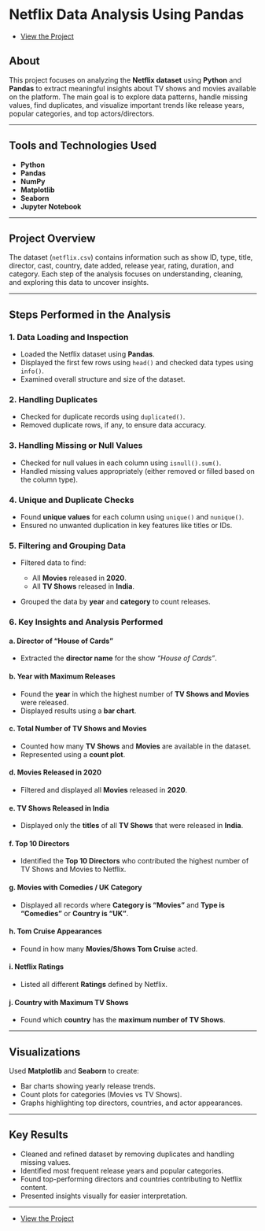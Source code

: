 # Netflix Data Analysis Using Pandas

* <a href="https://github.com/Dharani1202/Netflix-Data-Analysis-using---Pandas/blob/main/Netflix%20Data%20Analysis.ipynb"> View the Project </a>

## About

This project focuses on analyzing the **Netflix dataset** using **Python** and **Pandas** to extract meaningful insights about TV shows and movies available on the platform.
The main goal is to explore data patterns, handle missing values, find duplicates, and visualize important trends like release years, popular categories, and top actors/directors.

---

## Tools and Technologies Used

* **Python**
* **Pandas**
* **NumPy**
* **Matplotlib**
* **Seaborn**
* **Jupyter Notebook**

---

## Project Overview

The dataset (`netflix.csv`) contains information such as show ID, type, title, director, cast, country, date added, release year, rating, duration, and category.
Each step of the analysis focuses on understanding, cleaning, and exploring this data to uncover insights.

---

## Steps Performed in the Analysis

### 1. Data Loading and Inspection

* Loaded the Netflix dataset using **Pandas**.
* Displayed the first few rows using `head()` and checked data types using `info()`.
* Examined overall structure and size of the dataset.

### 2. Handling Duplicates

* Checked for duplicate records using `duplicated()`.
* Removed duplicate rows, if any, to ensure data accuracy.

### 3. Handling Missing or Null Values

* Checked for null values in each column using `isnull().sum()`.
* Handled missing values appropriately (either removed or filled based on the column type).

### 4. Unique and Duplicate Checks

* Found **unique values** for each column using `unique()` and `nunique()`.
* Ensured no unwanted duplication in key features like titles or IDs.

### 5. Filtering and Grouping Data

* Filtered data to find:

  * All **Movies** released in **2020**.
  * All **TV Shows** released in **India**.
* Grouped the data by **year** and **category** to count releases.

### 6. Key Insights and Analysis Performed

#### a. Director of “House of Cards”

* Extracted the **director name** for the show *“House of Cards”*.

#### b. Year with Maximum Releases

* Found the **year** in which the highest number of **TV Shows and Movies** were released.
* Displayed results using a **bar chart**.

#### c. Total Number of TV Shows and Movies

* Counted how many **TV Shows** and **Movies** are available in the dataset.
* Represented using a **count plot**.

#### d. Movies Released in 2020

* Filtered and displayed all **Movies** released in **2020**.

#### e. TV Shows Released in India

* Displayed only the **titles** of all **TV Shows** that were released in **India**.

#### f. Top 10 Directors

* Identified the **Top 10 Directors** who contributed the highest number of TV Shows and Movies to Netflix.

#### g. Movies with Comedies / UK Category

* Displayed all records where **Category is “Movies”** and **Type is “Comedies”** or **Country is “UK”**.

#### h. Tom Cruise Appearances

* Found in how many **Movies/Shows Tom Cruise** acted.

#### i. Netflix Ratings

* Listed all different **Ratings** defined by Netflix.

#### j. Country with Maximum TV Shows

* Found which **country** has the **maximum number of TV Shows**.

---

## Visualizations

Used **Matplotlib** and **Seaborn** to create:

* Bar charts showing yearly release trends.
* Count plots for categories (Movies vs TV Shows).
* Graphs highlighting top directors, countries, and actor appearances.

---

## Key Results

* Cleaned and refined dataset by removing duplicates and handling missing values.
* Identified most frequent release years and popular categories.
* Found top-performing directors and countries contributing to Netflix content.
* Presented insights visually for easier interpretation.

---

* <a href="https://github.com/Dharani1202/Netflix-Data-Analysis-using---Pandas/blob/main/Netflix%20Data%20Analysis.ipynb"> View the Project </a>



